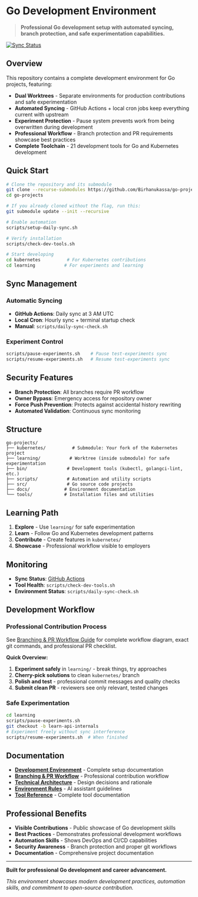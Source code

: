 # Go Development Environment

> **Professional Go development setup with automated syncing, branch protection, and safe experimentation capabilities.**

[![Sync Status](https://github.com/Birhanukassa/go-projects/actions/workflows/auto-sync.yml/badge.svg)](https://github.com/Birhanukassa/go-projects/actions/workflows/auto-sync.yml)

## Overview

This repository contains a complete development environment for Go projects, featuring:

- **Dual Worktrees** - Separate environments for production contributions and safe experimentation
- **Automated Syncing** - GitHub Actions + local cron jobs keep everything current with upstream
- **Experiment Protection** - Pause system prevents work from being overwritten during development
- **Professional Workflow** - Branch protection and PR requirements showcase best practices
- **Complete Toolchain** - 21 development tools for Go and Kubernetes development

## Quick Start

```bash
# Clone the repository and its submodule
git clone --recurse-submodules https://github.com/Birhanukassa/go-projects.git
cd go-projects

# If you already cloned without the flag, run this:
git submodule update --init --recursive

# Enable automation
scripts/setup-daily-sync.sh

# Verify installation
scripts/check-dev-tools.sh

# Start developing
cd kubernetes          # For Kubernetes contributions
cd learning           # For experiments and learning
```

## Sync Management

### Automatic Syncing
- **GitHub Actions**: Daily sync at 3 AM UTC
- **Local Cron**: Hourly sync + terminal startup check
- **Manual**: `scripts/daily-sync-check.sh`

### Experiment Control
```bash
scripts/pause-experiments.sh    # Pause test-experiments sync
scripts/resume-experiments.sh   # Resume test-experiments sync
```

## Security Features

- **Branch Protection**: All branches require PR workflow
- **Owner Bypass**: Emergency access for repository owner
- **Force Push Prevention**: Protects against accidental history rewriting
- **Automated Validation**: Continuous sync monitoring

## Structure

```
go-projects/
├── kubernetes/          # Submodule: Your fork of the Kubernetes project
├── learning/           # Worktree (inside submodule) for safe experimentation
├── bin/               # Development tools (kubectl, golangci-lint, etc.)
├── scripts/           # Automation and utility scripts
├── src/               # Go source code projects
├── docs/             # Environment documentation
└── tools/            # Installation files and utilities
```

## Learning Path

1. **Explore** - Use `learning/` for safe experimentation
2. **Learn** - Follow Go and Kubernetes development patterns
3. **Contribute** - Create features in `kubernetes/` 
4. **Showcase** - Professional workflow visible to employers

## Monitoring

- **Sync Status**: [GitHub Actions](https://github.com/Birhanukassa/go-projects/actions)
- **Tool Health**: `scripts/check-dev-tools.sh`
- **Environment Status**: `scripts/daily-sync-check.sh`

## Development Workflow

### Professional Contribution Process
See [Branching & PR Workflow Guide](docs/BRANCHING_WORKFLOW.md) for complete workflow diagram, exact git commands, and professional PR checklist.

**Quick Overview:**
1. **Experiment safely** in `learning/` - break things, try approaches
2. **Cherry-pick solutions** to clean `kubernetes/` branch
3. **Polish and test** - professional commit messages and quality checks
4. **Submit clean PR** - reviewers see only relevant, tested changes

### Safe Experimentation
```bash
cd learning
scripts/pause-experiments.sh
git checkout -b learn-api-internals
# Experiment freely without sync interference
scripts/resume-experiments.sh  # When finished
```

## Documentation

- **[Development Environment](docs/DEVELOPMENT_ENVIRONMENT.md)** - Complete setup documentation
- **[Branching & PR Workflow](docs/BRANCHING_WORKFLOW.md)** - Professional contribution workflow
- **[Technical Architecture](docs/TECHNICAL_ARCHITECTURE.md)** - Design decisions and rationale
- **[Environment Rules](.amazonq/rules/)** - AI assistant guidelines
- **[Tool Reference](docs/DEVELOPMENT_TOOLS_REFERENCE.md)** - Complete tool documentation

## Professional Benefits

- **Visible Contributions** - Public showcase of Go development skills
- **Best Practices** - Demonstrates professional development workflows
- **Automation Skills** - Shows DevOps and CI/CD capabilities
- **Security Awareness** - Branch protection and proper git workflows
- **Documentation** - Comprehensive project documentation

---

**Built for professional Go development and career advancement.**

*This environment showcases modern development practices, automation skills, and commitment to open-source contribution.*